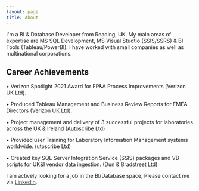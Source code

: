 ```yaml
---
layout: page
title: About
---
```

I'm a BI & Database Developer from Reading, UK. My main areas of expertise are MS SQL Development, MS Visual Studtio (SSIS/SSRS) & BI Tools (Tableau/PowerBI). I have worked with small companies as well as multinational corporations.

## Career Achievements
•	Verizon Spotlight 2021 Award for FP&A Process Improvements (Verizon UK Ltd).

•	Produced Tableau Management and Business Review Reports for EMEA Directors (Verizon UK Ltd).

•	Project management and delivery of 3 successful projects for laboratories across the UK & Ireland (Autoscribe Ltd)

•	Provided user Training for Laboratory Information Management systems worldwide. (utoscribe Ltd)

•	Created key SQL Server Integration Service (SSIS) packages and VB scripts for UK&I vendor data ingestion. (Dun & Bradstreet Ltd)

<p class="available">
  I am actively looking for a job in the BI/Database space, Please contact me via <a href="https://www.linkedin.com/in/gr3ggmiller/">LinkedIn</a>.
</p>

